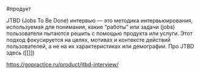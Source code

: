 #продукт 

JTBD (Jobs To Be Done) интервью — это методика интервьюирования, используемая для понимания, какие “работы” или задачи (jobs) пользователи пытаются решить с помощью продукта или услуги. Этот подход фокусируется на целях, мотивах и контексте действий пользователей, а не на их характеристиках или демографии. Про JTBD здесь ([[]])



https://gopractice.ru/product/jtbd-interview/
